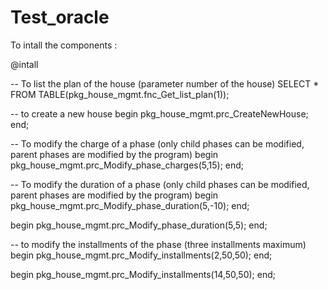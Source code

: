 # Test_oracle
To intall the components :

@intall 


-- To list the plan of the house (parameter number of the house)
SELECT *
FROM TABLE(pkg_house_mgmt.fnc_Get_list_plan(1));

-- to create a new house
begin
   pkg_house_mgmt.prc_CreateNewHouse;
end;

-- To modify the charge of a phase (only child phases can be modified, parent phases are modified by the program)
begin
   pkg_house_mgmt.prc_Modify_phase_charges(5,15);
end;

-- To modify the duration of a phase (only child phases can be modified, parent phases are modified by the program)
begin
   pkg_house_mgmt.prc_Modify_phase_duration(5,-10);
end;

begin
   pkg_house_mgmt.prc_Modify_phase_duration(5,5);
end;

-- to modify the installments of the phase (three installments maximum)
begin
   pkg_house_mgmt.prc_Modify_installments(2,50,50);
end;

begin
   pkg_house_mgmt.prc_Modify_installments(14,50,50);
end;
